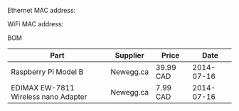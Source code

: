 Ethernet MAC address:

WiFi MAC address:

BOM

Part|Supplier|Price|Date
----|--------|-----|----
Raspberry Pi Model B |  Newegg.ca | 39.99 CAD | 2014-07-16
EDIMAX EW-7811 Wireless nano Adapter | Newegg.ca | 7.99 CAD | 2014-07-16

